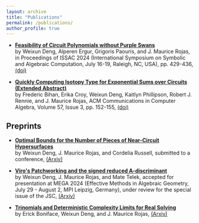 ```yaml
---
layout: archive
title: "Publications"
permalink: /publications/
author_profile: true
---
```





* <a href="/files/rb4.pdf" target="_blank">**Feasibility of Circuit Polynomials without Purple Swans**<a/> <br/>
by Weixun Deng, Alperen Ergur, Grigoris Paouris, and J. Maurice Rojas,
in Proceedings of ISSAC 2024 (International Symposium on Symbolic and Algebraic Computation, July 16-19, Raleigh, NC, USA), pp. 429-436, <a href="https://doi.org/10.1145/3666000.3669716" target="_blank">(doi)</a>

* <a href="/files/pa.pdf" target="_blank">**Quickly Computing Isotopy Type for Exponential Sums over Circuits (Extended Abstract)**<a/> <br/>
by Frederic Bihan, Erika Croy, Weixun Deng, Kaitlyn Phillipson, Robert J. Rennie, and J. Maurice Rojas,
ACM Communications in Computer Algebra, Volume 57, Issue 3, pp. 152-155,  <a href="https://dl.acm.org/doi/10.1145/3637529.3637538" target="_blank">(doi)</a>

## Preprints ##
* <a href="/files/3p.pdf" target="_blank">**Optimal Bounds for the Number of Pieces of Near-Circuit Hypersurfaces**<a/> <br/>
by Weixun Deng, J. Maurice Rojas, and Cordelia Russell,
submitted to a conference, <a href="https://arxiv.org/abs/2502.10590" target="_blank">(Arxiv)</a>

* <a href="/files/sa.pdf" target="_blank">**Viro's Patchworking and the signed reduced A-discriminant**<a/> <br/>
by Weixun Deng, J. Maurice Rojas, and Mate Telek,
accepted for presentation at MEGA 2024 (Effective Methods in Algebraic Geometry, July 29 - August 2, MPI Leipzig, Germany), under review for the special issue of the
JSC,  <a href="https://arxiv.org/abs/2403.08497" target="_blank">(Arxiv)</a>

* <a href="/files/rea.pdf" target="_blank">**Trinomials and Deterministic Complexity Limits for Real Solving**<a/> <br/>
by Erick Boniface, Weixun Deng, and J. Maurice Rojas,  <a href="https://arxiv.org/abs/2202.06115" target="_blank">(Arxiv)</a>
